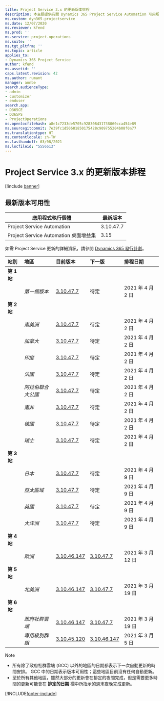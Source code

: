 ```yaml
---
title: Project Service 3.x 的更新版本排程
description: 本主題提供有關 Dynamics 365 Project Service Automation 可用版本與即將發行版本的資訊。
ms.custom: dyn365-projectservice
ms.date: 12/07/2020
ms.reviewer: kfend
ms.prod: ''
ms.service: project-operations
ms.suite: ''
ms.tgt_pltfrm: ''
ms.topic: article
applies_to:
- Dynamics 365 Project Service
author: kfend
ms.assetid: ''
caps.latest.revision: 42
ms.author: rumant
manager: annbe
search.audienceType:
- admin
- customizer
- enduser
search.app:
- D365CE
- D365PS
- ProjectOperations
ms.openlocfilehash: a8e1c7233de5705c928308431738060cca454e89
ms.sourcegitcommit: 7e39fc1d50681850175428c909755204b08f0a77
ms.translationtype: HT
ms.contentlocale: zh-TW
ms.lasthandoff: 03/08/2021
ms.locfileid: "5556613"
---
```

# <a name="update-release-schedule-for-project-service-3x"></a>Project Service 3.x 的更新版本排程

[!include [banner](../includes/psa-now-project-operations.md)]

## <a name="latest-version-availability"></a>最新版本可用性

| 應用程式執行個體  |  最新版本 |
|-------|----|
| Project Service Automation    | 3.10.47.7 |
| Project Service Automation 桌面增益集                | 3.15          |

如需 Project Service 更新的詳細資訊，請參閱 [Dynamics 365 發行計劃](https://docs.microsoft.com/dynamics365/release-plans/)。 

| 站別  | 地區 | 目前版本 | 下一版 |  排程日期
| :---   | :---   | :---   | :---   |:---   |         
|<strong>第 1 站</strong> | |  |  | |
| | <i>第一個版本</i> | [3.10.47.7](whats-new-ur-29.md) | 待定 | 2021 年 4 月 2 日
|<strong>第 2 站</strong> | |  |  | |
| | <i>南美洲</i> | [3.10.47.7](whats-new-ur-29.md) | 待定 | 2021 年 4 月 2 日
| | <i>加拿大</i> | [3.10.47.7](whats-new-ur-29.md) | 待定 | 2021 年 4 月 2 日
| | <i>印度</i> | [3.10.47.7](whats-new-ur-29.md) | 待定 | 2021 年 4 月 2 日
| | <i>法國</i> | [3.10.47.7](whats-new-ur-29.md) | 待定 | 2021 年 4 月 2 日
| | <i>阿拉伯聯合大公國</i> | [3.10.47.7](whats-new-ur-29.md) | 待定 | 2021 年 4 月 2 日
| | <i>南非</i> | [3.10.47.7](whats-new-ur-29.md) | 待定 | 2021 年 4 月 2 日
| | <i>德國</i> | [3.10.47.7](whats-new-ur-29.md) | 待定 | 2021 年 4 月 2 日
| | <i>瑞士</i> | [3.10.47.7](whats-new-ur-29.md) | 待定 | 2021 年 4 月 2 日
|<strong>第 3 站</strong> | |  |  | |
| | <i>日本</i> | [3.10.47.7](whats-new-ur-29.md) | 待定 | 2021 年 4 月 9 日
| | <i>亞太區域</i> | [3.10.47.7](whats-new-ur-29.md) | 待定 | 2021 年 4 月 9 日
| | <i>英國</i> | [3.10.47.7](whats-new-ur-29.md) | 待定 | 2021 年 4 月 9 日
| | <i>大洋洲</i> | [3.10.47.7](whats-new-ur-29.md) | 待定 | 2021 年 4 月 9 日
|<strong>第 4 站</strong> | |  |  | |
| | <i>歐洲</i> | [3.10.46.147](whats-new-ur-28-6.md) | [3.10.47.7](whats-new-ur-29.md) | 2021 年 3 月 12 日
|<strong>第 5 站</strong> | |  |  | |
| | <i>北美洲</i> | [3.10.46.147](whats-new-ur-28-6.md) | [3.10.47.7](whats-new-ur-29.md) | 2021 年 3 月 19 日
|<strong>第 6 站</strong> | |  |  | |
| | <i>政府社群雲端</i> | [3.10.46.147](whats-new-ur-28-6.md) | [3.10.47.7](whats-new-ur-29.md) | 2021 年 3 月 19 日
| | <i>專用級別群組</i> | [3.10.45.120](whats-new-ur-27-6.md) | [3.10.46.147](whats-new-ur-28-6.md) | 2021 年 3 月 5 日

>[!Note]
> - 所有除了政府社群雲端 (GCC) 以外的地區的日期都表示下一次自動更新的時間安排。 GCC 中的日期表示版本可用性；這些地區目前沒有任何自動更新。
> - 至於所有其他地區，雖然大部分的更新會在排定的夜間完成，但是需要更多時間的更新可能會在 **排定的日期** 欄中所指示的週末夜晚完成更新。


[!INCLUDE[footer-include](../includes/footer-banner.md)]
